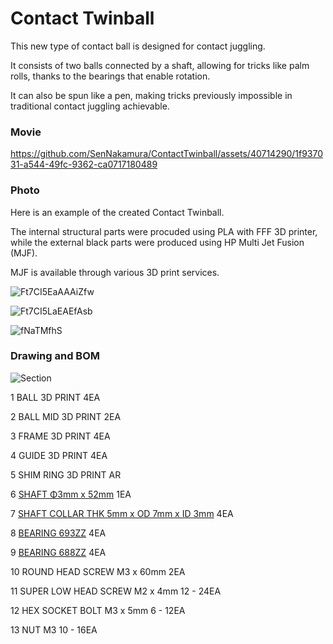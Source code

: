 # Contact Twinball

This new type of contact ball is designed for contact juggling. 

It consists of two balls connected by a shaft, allowing for tricks like palm rolls, thanks to the bearings that enable rotation. 

It can also be spun like a pen, making tricks previously impossible in traditional contact juggling achievable.

### Movie

https://github.com/SenNakamura/ContactTwinball/assets/40714290/1f937031-a544-49fc-9362-ca0717180489

### Photo

Here is an example of the created Contact Twinball.

The internal structural parts were procuded using PLA with FFF 3D printer, while the external black parts were produced using HP Multi Jet Fusion (MJF). 

MJF is available through various 3D print services.

![Ft7CI5EaAAAiZfw](https://github.com/SenNakamura/ContactTwinball/assets/40714290/384ec86d-04a1-4322-bd79-88a01527f59d)

![Ft7CI5LaEAEfAsb](https://github.com/SenNakamura/ContactTwinball/assets/40714290/2db1b399-33ed-4b5a-9715-ed650619650d)

![fNaTMfhS](https://github.com/SenNakamura/ContactTwinball/assets/40714290/8309c3cb-8b88-46e7-bb90-343b6b2f207c)

### Drawing and BOM

![Section](https://github.com/SenNakamura/ContactTwinball/assets/40714290/24c17878-fefb-4df0-bd02-1fd194c40291)

1	BALL	3D PRINT	4EA

2	BALL MID	3D PRINT	2EA

3	FRAME	3D PRINT	4EA

4	GUIDE	3D PRINT	4EA

5	SHIM RING	3D PRINT	AR

6	[SHAFT	Φ3mm x 52mm](https://www.monotaro.com/p/1138/9577/)	1EA

7	[SHAFT COLLAR	THK 5mm x OD 7mm x ID 3mm](https://www.monotaro.com/p/1029/5013/)	4EA

8	[BEARING	693ZZ](https://www.monotaro.com/p/1169/8417/)	4EA

9	[BEARING	688ZZ](https://www.monotaro.com/p/3460/9696/)	4EA

10	ROUND HEAD SCREW	M3 x 60mm	2EA

11	SUPER LOW HEAD SCREW	M2 x 4mm	12 - 24EA

12	HEX SOCKET BOLT	M3 x 5mm	6 - 12EA

13	NUT	M3	10 - 16EA
